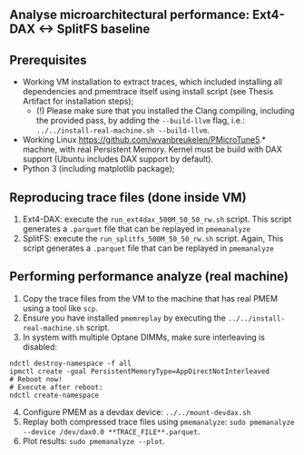 ## Analyse microarchitectural performance: Ext4-DAX <-> SplitFS baseline

## Prerequisites
- Working VM installation to extract traces, which included installing all dependencies and pmemtrace itself using install script (see Thesis Artifact for installation steps);
     * (!) Please make sure that you installed the Clang compiling, including the provided pass, by adding the `--build-llvm` flag, i.e.: `../../install-real-machine.sh --build-llvm`.
- Working Linux https://github.com/wvanbreukelen/PMicroTune5.* machine, with real Persistent Memory. Kernel must be build with DAX support (Ubuntu includes DAX support by default).
- Python 3 (including matplotlib package);

## Reproducing trace files (done inside VM)
1. Ext4-DAX: execute the `run_ext4dax_500M_50_50_rw.sh` script. This script generates a `.parquet` file that can be replayed in `pmemanalyze`
2. SplitFS: execute the `run_splitfs_500M_50_50_rw.sh` script. Again, This script generates a `.parquet` file that can be replayed in `pmemanalyze`

## Performing performance analyze (real machine)
1. Copy the trace files from the VM to the machine that has real PMEM using a tool like `scp`.
2. Ensure you have installed `pmemreplay` by executing the `../../install-real-machine.sh` script.
3. In system with multiple Optane DIMMs, make sure interleaving is disabled:

```
ndctl destroy-namespace -f all
ipmctl create -goal PersistentMemoryType=AppDirectNotInterleaved
# Reboot now!
# Execute after reboot:
ndctl create-namespace
```

4. Configure PMEM as a devdax device: `../../mount-devdax.sh`
5. Replay both compressed trace files using `pmemanalyze`: `sudo pmemanalyze --device /dev/dax0.0 **TRACE_FILE**.parquet`.
6. Plot results: `sudo pmemanalyze --plot`.

